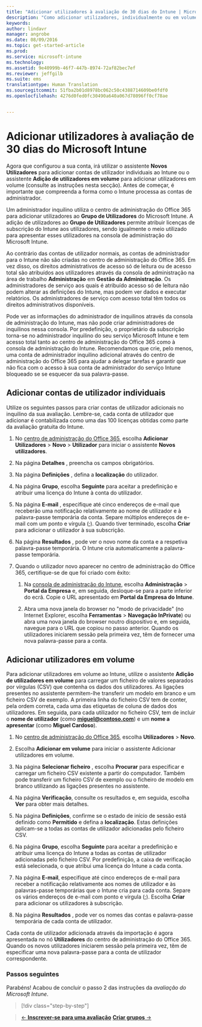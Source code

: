 ```yaml
---
title: "Adicionar utilizadores à avaliação de 30 dias do Intune | Microsoft Intune"
description: "Como adicionar utilizadores, individualmente ou em volume, quando se inscreve numa avaliação gratuita de 30 dias do Intune"
keywords: 
author: lindavr
manager: angrobe
ms.date: 08/09/2016
ms.topic: get-started-article
ms.prod: 
ms.service: microsoft-intune
ms.technology: 
ms.assetid: 9e40999b-46f7-447b-8974-72af82bec7ef
ms.reviewer: jeffgilb
ms.suite: ems
translationtype: Human Translation
ms.sourcegitcommit: 51fba2b01d8978bc062c50c4388714609be0fdf0
ms.openlocfilehash: 4276d0fed0fc30490a640a067d78096ff0cf78ae


---
```


# Adicionar utilizadores à avaliação de 30 dias do Microsoft Intune
Agora que configurou a sua conta, irá utilizar o assistente **Novos Utilizadores** para adicionar contas de utilizador individuais ao Intune ou o assistente **Adição de utilizadores em volume** para adicionar utilizadores em volume (consulte as instruções nesta secção).  Antes de começar, é importante que compreenda a forma como o Intune processa as contas de administrador.

Um administrador inquilino utiliza o centro de administração do Office 365 para adicionar utilizadores ao **Grupo de Utilizadores** do Microsoft Intune. A adição de utilizadores ao  **Grupo de Utilizadores** permite atribuir licenças de subscrição do Intune aos utilizadores, sendo igualmente o meio utilizado para apresentar esses utilizadores na consola de administração do Microsoft Intune.

Ao contrário das contas de utilizador normais, as contas de administrador para o Intune não são criadas no centro de administração do Office 365. Em vez disso, os direitos administrativos de acesso só de leitura ou de acesso total são atribuídos aos utilizadores através da consola de administração na área de trabalho **Administração** em **Gestão da Administração**. Os administradores de serviço aos quais é atribuído acesso só de leitura não podem alterar as definições do Intune, mas podem ver dados e executar relatórios. Os administradores de serviço com acesso total têm todos os direitos administrativos disponíveis.

Pode ver as informações do administrador de inquilinos através da consola de administração do Intune, mas não pode criar administradores de inquilinos nessa consola. Por predefinição, o proprietário da subscrição torna-se no administrador inquilino do seu serviço Microsoft Intune e tem acesso total tanto ao centro de administração do Office 365 como à consola de administração do Intune. Recomendamos que crie, pelo menos, uma conta de administrador inquilino adicional através do centro de administração do Office 365 para ajudar a delegar tarefas e garantir que não fica com o acesso à sua conta de administrador do serviço Intune bloqueado se se esquecer da sua palavra-passe.

## Adicionar contas de utilizador individuais
Utilize os seguintes passos para criar contas de utilizador adicionais no inquilino da sua avaliação. Lembre-se, cada conta de utilizador que adicionar é contabilizada como uma das 100 licenças obtidas como parte da avaliação gratuita do Intune.

1.  No [centro de administração do Office 365](http://go.microsoft.com/fwlink/?LinkID=787455), escolha **Adicionar Utilizadores** &gt; **Novo** &gt; **Utilizador** para iniciar o assistente **Novos utilizadores**.

2.  Na página **Detalhes** , preencha os campos obrigatórios.

3.  Na página **Definições** , defina a **localização** do utilizador.

4.  Na página **Grupo**, escolha **Seguinte** para aceitar a predefinição e atribuir uma licença do Intune à conta do utilizador.

5.  Na página **E-mail** , especifique até cinco endereços de e-mail que receberão uma notificação relativamente ao nome de utilizador e à palavra-passe temporária da conta. Separe múltiplos endereços de e-mail com um ponto e vírgula (;). Quando tiver terminado, escolha **Criar** para adicionar o utilizador à sua subscrição.

6.  Na página **Resultados** , pode ver o novo nome da conta e a respetiva palavra-passe temporária. O Intune cria automaticamente a palavra-passe temporária.

7.  Quando o utilizador novo aparecer no centro de administração do Office 365, certifique-se de que foi criado com êxito:

    1.  Na [consola de administração do Intune](https://manage.microsoft.com/), escolha **Administração** &gt; **Portal da Empresa** e, em seguida, desloque-se para a parte inferior do ecrã. Copie o URL apresentado em **Portal da Empresa do Intune**.

    2.  Abra uma nova janela do browser no "modo de privacidade" (no Internet Explorer, escolha **Ferramentas** &gt; **Navegação InPrivate**) ou abra uma nova janela do browser noutro dispositivo e, em seguida, navegue para o URL que copiou no passo anterior. Quando os utilizadores iniciarem sessão pela primeira vez, têm de fornecer uma nova palavra-passe para a conta.

## Adicionar utilizadores em volume
Para adicionar utilizadores em volume ao Intune, utilize o assistente **Adição de utilizadores em volume** para carregar um ficheiro de valores separados por vírgulas (CSV) que contenha os dados dos utilizadores. As ligações presentes no assistente permitem-lhe transferir um modelo em branco e um ficheiro CSV de exemplo. A primeira linha do ficheiro CSV tem de conter, pela ordem correta, cada uma das etiquetas de coluna de dados dos utilizadores. Em seguida, para cada utilizador no ficheiro CSV, tem de incluir o **nome de utilizador** (como **miguel@contoso.com**) e um **nome a apresentar** (como **Miguel Cardoso**).

1.  No [centro de administração do Office 365](http://go.microsoft.com/fwlink/?LinkID=787455), escolha **Utilizadores** &gt; **Novo**.

2.  Escolha **Adicionar em volume** para iniciar o assistente Adicionar utilizadores em volume.

3.  Na página **Selecionar ficheiro** , escolha **Procurar** para especificar e carregar um ficheiro CSV existente a partir do computador. Também pode transferir um ficheiro CSV de exemplo ou o ficheiro de modelo em branco utilizando as ligações presentes no assistente.

4.  Na página **Verificação**, consulte os resultados e, em seguida, escolha **Ver** para obter mais detalhes.

5.  Na página **Definições**, confirme se o estado de início de sessão está definido como **Permitido** e defina a **localização**. Estas definições aplicam-se a todas as contas de utilizador adicionadas pelo ficheiro CSV.

6.  Na página **Grupo**, escolha **Seguinte** para aceitar a predefinição e atribuir uma licença do Intune a todas as contas de utilizador adicionadas pelo ficheiro CSV. Por predefinição, a caixa de verificação está selecionada, o que atribui uma licença do Intune a cada conta.

7.  Na página **E-mail**, especifique até cinco endereços de e-mail para receber a notificação relativamente aos nomes de utilizador e às palavras-passe temporárias que o Intune cria para cada conta. Separe os vários endereços de e-mail com ponto e vírgula (;). Escolha **Criar** para adicionar os utilizadores à subscrição.

8.  Na página **Resultados** , pode ver os nomes das contas e palavra-passe temporária de cada conta de utilizador.

Cada conta de utilizador adicionada através da importação é agora apresentada no nó **Utilizadores** do centro de administração do Office 365. Quando os novos utilizadores iniciarem sessão pela primeira vez, têm de especificar uma nova palavra-passe para a conta de utilizador correspondente.

### Passos seguintes
Parabéns! Acabou de concluir o passo 2 das instruções da *avaliação do Microsoft Intune*.

>[!div class="step-by-step"]

>[&larr; **Inscrever-se para uma avaliação**](.\get-started-with-a-30-day-trial-of-microsoft-intune-step-1.md)     [**Criar grupos** &rarr;](.\get-started-with-a-30-day-trial-of-microsoft-intune-step-3.md)  



<!--HONumber=Aug16_HO2-->


